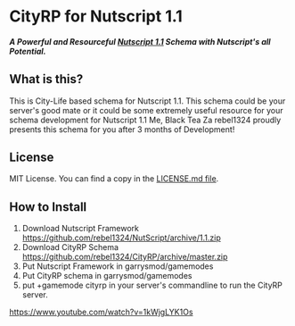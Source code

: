 # CityRP for Nutscript 1.1
##### A Powerful and Resourceful [Nutscript 1.1](https://github.com/rebel1324/NutScript) Schema with Nutscript's all Potential.

## What is this?
This is City-Life based schema for Nutscript 1.1. This schema could be your server's good mate or it could be some extremely useful resource for your schema development for Nutscript 1.1
Me, Black Tea Za rebel1324 proudly presents this schema for you after 3 months of Development!

## License
MIT License. You can find a copy in the [LICENSE.md file](LICENSE.md).

## How to Install
1. Download Nutscript Framework https://github.com/rebel1324/NutScript/archive/1.1.zip
2. Download CityRP Schema https://github.com/rebel1324/CityRP/archive/master.zip
3. Put Nutscript Framework in garrysmod/gamemodes
4. Put CityRP schema in garrysmod/gamemodes
5. put +gamemode cityrp in your server's commandline to run the CityRP server.

https://www.youtube.com/watch?v=1kWjgLYK1Os
